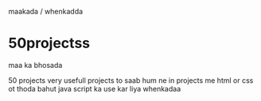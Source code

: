 maakada / whenkadda
# 50projectss
maa ka bhosada

50 projects very usefull projects
to saab hum ne in  projects me html or css ot thoda bahut 
java script ka use kar liya 
whenkadaa

